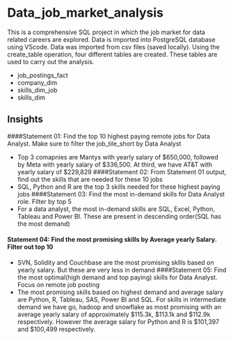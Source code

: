 # Data_job_market_analysis
This is a comprehensive SQL project in which the job market for data related careers are explored. Data is imported into PostgreSQL database using VScode. Data was imported from csv files (saved locally). Using the create_table operation, four different tables are created. These tables are used to carry out the analysis. 
- job_postings_fact
- company_dim
- skills_dim_job
- skills_dim

## Insights
####Statement 01: Find the top 10 highest paying remote jobs for Data Analyst. Make sure to filter the job_tile_short by Data Analyst
- Top 3 comapnies are Mantys with yearly salary of $650,000, followed by Meta with yearly salary of $336,500. At third, we have AT&T with yearly salary of $229,829
####Statement 02: From Statement 01 output, find out the skills that are needed for these 10 jobs
- SQL, Python and R are the top 3 skills needed for these highest paying jobs
####Statement 03: Find the most in-demand skills for Data Analyst role. Filter by top 5
- For a data analyst, the most in-demand skills are SQL, Excel, Python, Tableau and Power BI. These are present in descending order(SQL has the most demand)
#### Statement 04: Find the most promising skills by Average yearly Salary. Filter out top 10
- SVN, Solidity and Couchbase are the most promising skllls based on yearly salary. But these are very less in demand
####Statement 05: Find the most optimal(high demand and top paying) skills for Data Analyst. Focus on remote job posting
- The most promising skills based on highest demand and average salary are Python, R, Tableau, SAS, Power BI and SQL. For skills in intermediate demand we have go, hadoop and snowflake as most promising with an average yearly salary of approximately $115.3k, $113.1k and $112.9k respectively. However the average salary for Python and R is $101,397 and $100,499 respectively. 

